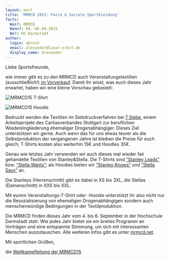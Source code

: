```yaml
---
layout: post
title: 'MRMCD 2015: Faire & Soziale Sportkleidung'
facts:
  Was?: MRMCD
  Wann?: 04.-06.09.2015
  Wo?: HS Darmstadt
author:
  login: abrock
  email: alexander@lunar-orbit.de
  display_name: Alexander
---
```


Liebe Sportsfreunde,

wie immer gibt es zu den MRMCD auch Veranstaltungstextilien (ausschließlich!)
[im Vorverkauf](https://mrmcd.net/presale/mrmcd/2015/).
Damit ihr wisst, was euch dieses Jahr erwartet, haben wir eine kleine Vorschau gebastelt:

![MRMCD15 T-Shirt](/assets/2015-mrmcd/t-shirt.jpg)

![MRMCD15 Hoodie](/assets/2015-mrmcd/hoodie.jpg)

Bedruckt werden die Textilien im Siebdruckverfahren bei
[7 Siebe](http://www.7siebe.de/21-Philosophie.html),
einem Arbeitsprojekt des Caritasverbandes Stuttgart zur beruflichen Wiedereingliederung
ehemaliger Drogenabhängiger.
Dieses Ziel unterstützen wir gerne.
Auch wenn das für uns etwas teurer als die Selbstproduktion der vergangenen Jahre ist
bleiben die Preise für euch gleich; T-Shirts kosten also weiterhin 15€ und Hoodies 35€.

Genau wie letztes Jahr verwenden wir auch dieses mal wieder fair gehandelte Textilien
von Stanley&Stella.
Die T-Shirts sind [“Stanley Leads”](http://www.stanleystella.com/#stanley-leads) bzw.
[“Stella Wants”](http://www.stanleystella.com/#stella-wants);
als Hoodies bieten wir [“Stanley Knows”](http://www.stanleystella.com/#stanley-knows)
und [“Stella Says”](http://www.stanleystella.com/#stella-says) an.

Die Stanleys (Herrenschnitt) gibt es dabei in XS bis 3XL,
die Stellas (Damenschnitt) in XXS bis XXL.

Mit eurem Veranstaltungs-T-Shirt oder -Hoodie unterstützt ihr also nicht nur die
Resozialisierung von ehemaligen Drogenabhängigen sondern auch menschenwürdige
Bedingungen in der Textilproduktion.

Die MRMCD finden dieses Jahr vom 4. bis 6. September in der Hochschule Darmstadt
statt. Wie jedes Jahr bietet sie ein breites Programm an Vorträgen und eine
entspannte Stimmung, um sich mit interessanten Menschen auszutauschen.
Alle weiteren Infos gibt es unter [mrmcd.net](https://mrmcd.net).

Mit sportlichen Grüßen,

die [Wettkampfleitung der MRMCD15](mailto:wettkampfleitung@mrmcd.net)
